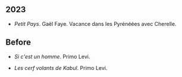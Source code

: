 ## 2023

- *Petit Pays*. Gaël Faye. Vacance dans les Pyrénéées avec Cherelle.

## Before

- *Si c'est un homme*. Primo Levi.

- *Les cerf volants de Kabul*. Primo Levi.


<br>
